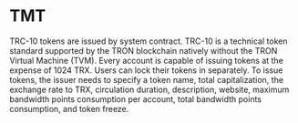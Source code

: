 # TMT

TRC-10 tokens are issued by system contract. TRC-10 is a technical token standard supported by the TRON blockchain natively without the TRON Virtual Machine (TVM). Every account is capable of issuing tokens at the expense of 1024 TRX. Users can lock their tokens in separately. To issue tokens, the issuer needs to specify a token name, total capitalization, the exchange rate to TRX, circulation duration, description, website, maximum bandwidth points consumption per account, total bandwidth points consumption, and token freeze.

